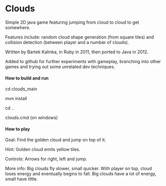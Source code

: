 Clouds
======

Simple 2D java game featuring jumping from cloud to cloud to get somewhere.

Features include: random cloud shape generation (from square tiles) and  collision detection (between player and a number of clouds).

Written by Bartek Kalinka, in Ruby in 2011, then ported to Java in 2012.  

Added to github for further experiments with gameplay, branching into other games and trying out some unrelated dev techniques.

#### How to build and run

cd clouds_main

mvn install

cd ..

clouds.cmd (on windows)

#### How to play

Goal: Find the golden cloud and jump on top of it. 

Hint: Golden cloud emits yellow tiles. 

Controls: Arrows for right, left and jump. 

More info: Big clouds fly slower, small quicker. With player on top, cloud loses energy 
and eventually begins to fall. Big clouds have a lot of energy, small have little. 
